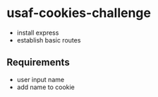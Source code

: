 # usaf-cookies-challenge


- install express
- establish basic routes

## Requirements
- user input name
- add name to cookie